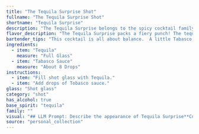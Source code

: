 ```yaml
---
title: "The Tequila Surprise Shot"
fullname: "The Tequila Surprise Shot"
shortname: "Tequila Surprise"
description: "The Tequila Surprise belongs to the spicy cocktail family, a category with roots in the early 20th century. Its origin is likely rooted in the American Southwest, where the combination of tequila and fiery flavors was a popular choice. "
flavor_description: "The Tequila Surprise packs a fiery punch! The tequila's agave sweetness is immediately met with a bold, savory heat from the Tabasco.  Expect a lingering spice that warms the throat, balanced by the tequila's subtle herbal notes. It's a playful cocktail, ideal for those who enjoy a little kick and a surprise. "
bartender_tips: "This cocktail is all about balance.  A little Tabasco goes a long way! Start with a single drop and taste. Add more if you like, but keep it subtle.  Use a good quality tequila for a better flavor profile.  A good garnish, like a lime wedge or a jalapeño slice, can enhance the taste and add a visual appeal.  Remember, this is a spicy cocktail, so enjoy it slowly. "
ingredients:
  - item: "Tequila"
    measure: "Full Glass"
  - item: "Tabasco Sauce"
    measure: "About 8 Drops"
instructions:
  - item: "Fill shot glass with Tequila."
  - item: "Add drops of Tobasco sauce."
glass: "Shot glass"
category: "shot"
has_alcohol: true
base_spirit: "tequila"
family: ""
visual: "## LLM Prompt: Describe the appearance of Tequila Surprise**Context:**Tequila Surprise is a cocktail made with tequila and Tabasco sauce. **Prompt:**Imagine a cocktail glass filled with a golden liquid, reminiscent of aged tequila, but with a subtle hint of fiery red along the edges.  The drink itself is clear, allowing you to see through it to the bottom of the glass, but the faint reddish hue gives it a sense of depth and intrigue.  As you gaze at it, you notice tiny droplets of oil from the Tabasco sauce clinging to the side of the glass, shimmering like tiny, fiery rubies.  What else do you see in this Tequila Surprise? Describe its appearance in detail, focusing on color, texture, and any other visual elements that contribute to its unique character. "
source: "personal_collection"
---
```


